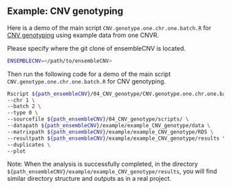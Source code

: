 ## Example: CNV genotyping

Here is a demo of the main script `CNV.genotype.one.chr.one.batch.R` for [CNV genotyping](https://github.com/HaoKeLab/ensembleCNV#4-cnv-genotyping-for-each-cnvr) using example data from one CNVR.

Please specify where the git clone of ensembleCNV is located.
```sh
ENSEMBLECNV=</path/to/ensembleCNV>
```

Then run the following code for a demo of the main script `CNV.genotype.one.chr.one.batch.R` for CNV genotyping.
```sh
Rscript ${path_ensembleCNV}/04_CNV_genotype/CNV.genotype.one.chr.one.batch.R \
--chr 1 \
--batch 2 \
--type 0 \
--sourcefile ${path_ensembleCNV}/04_CNV_genotype/scripts/ \
--datapath ${path_ensembleCNV}/example/example_CNV_genotype/data \
--matrixpath ${path_ensembleCNV}/example/example_CNV_genotype/RDS \
--resultpath ${path_ensembleCNV}/example/example_CNV_genotype/results \
--duplicates \
--plot
```

Note: When the analysis is successfully completed, in the directory `${path_ensembleCNV}/example/example_CNV_genotype/results`, you will find similar directory structure and outputs as in a real project.
